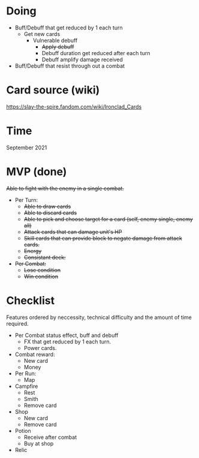 # Doing
* Buff/Debuff that get reduced by 1 each turn
    * Get new cards
        * Vulnerable debuff
            * ~~Apply debuff~~
            * Debuff duration get reduced after each turn
            * Debuff amplify damage received
* Buff/Debuff that resist through out a combat
# Card source (wiki)
https://slay-the-spire.fandom.com/wiki/Ironclad_Cards
# Time
September 2021
# MVP (done)
~~Able to fight with the enemy in a single combat.~~

* Per Turn:
    * ~~Able to draw cards~~
    * ~~Able to discard cards~~
    * ~~Able to pick and choose target for a card (self, enemy single, enemy all)~~
    * ~~Attack cards that can damage unit's HP~~
    * ~~Skill cards that can provide block to negate damage from attack cards.~~
    * ~~Energy~~
    * ~~Consistant deck:~~
* ~~Per Combat:~~
    * ~~Lose condition~~
    * ~~Win condition~~

# Checklist
Features ordered by neccessity, technical difficulty and the amount of time required.

* Per Combat status effect, buff and debuff
    * FX that get reduced by 1 each turn.
    * Power cards.
* Combat reward:
    * New card
    * Money
* Per Run:
    * Map
* Campfire
    * Rest
    * Smith
    * Remove card
* Shop
    * New card
    * Remove card
* Potion
    * Receive after combat
    * Buy at shop
* Relic